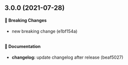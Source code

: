 ## 3.0.0 (2021-07-28)

#### 📣 Breaking Changes

* new breaking change (e1bf154a)
```

```

#### 📄 Documentation

* **changelog:** update changelog after release (beaf5027)

